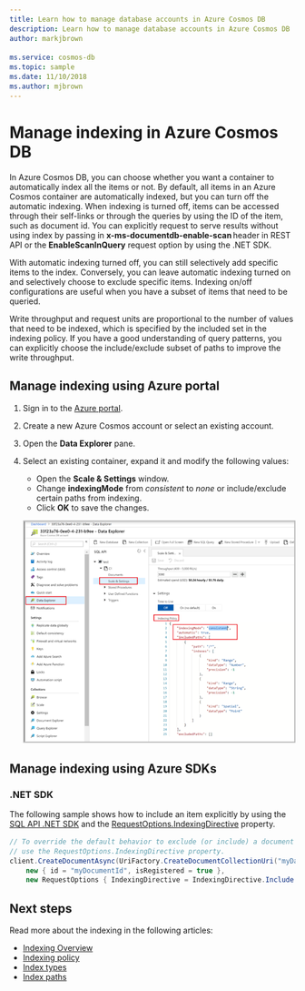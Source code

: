 ```yaml
---
title: Learn how to manage database accounts in Azure Cosmos DB
description: Learn how to manage database accounts in Azure Cosmos DB
author: markjbrown

ms.service: cosmos-db
ms.topic: sample
ms.date: 11/10/2018
ms.author: mjbrown
---
```


# Manage indexing in Azure Cosmos DB

In Azure Cosmos DB, you can choose whether you want a container to automatically index all the items or not. By default, all items in an Azure Cosmos container are automatically indexed, but you can turn off the automatic indexing. When indexing is turned off, items can be accessed through their self-links or through the queries by using the ID of the item, such as document id. You can explicitly request to serve results without using index by passing in **x-ms-documentdb-enable-scan** header in REST API or the **EnableScanInQuery** request option by using the .NET SDK.

With automatic indexing turned off, you can still selectively add specific items to the index. Conversely, you can leave automatic indexing turned on and selectively choose to exclude specific items. Indexing on/off configurations are useful when you have a subset of items that need to be queried.  

Write throughput and request units are proportional to the number of values that need to be indexed, which is specified by the included set in the indexing policy. If you have a good understanding of query patterns, you can explicitly choose the include/exclude subset of paths to improve the write throughput.

## Manage indexing using Azure portal

1. Sign in to the [Azure portal](https://portal.azure.com/).

2. Create a new Azure Cosmos account or select an existing account.

3. Open the **Data Explorer** pane.

4. Select an existing container, expand it and modify the following values:

   * Open the **Scale & Settings** window.
   * Change **indexingMode** from *consistent* to *none* or include/exclude certain paths from indexing.
   * Click **OK** to save the changes.

   ![Manage Indexing using Azure portal](./media/how-to-manage-indexing/how-to-manage-indexing-portal.png)

## Manage indexing using Azure SDKs

### <a id="dotnet"></a>.NET SDK

The following sample shows how to include an item explicitly by using the [SQL API .NET SDK](sql-api-sdk-dotnet.md) and the [RequestOptions.IndexingDirective](/dotnet/api/microsoft.azure.documents.client.requestoptions.indexingdirective) property.

```csharp
// To override the default behavior to exclude (or include) a document in indexing,
// use the RequestOptions.IndexingDirective property.
client.CreateDocumentAsync(UriFactory.CreateDocumentCollectionUri("myDatabaseName", "myCollectionName"),
    new { id = "myDocumentId", isRegistered = true },
    new RequestOptions { IndexingDirective = IndexingDirective.Include });
```

## Next steps

Read more about the indexing in the following articles:

* [Indexing Overview](indexing-overview.md)
* [Indexing policy](index-policy.md)
* [Index types](index-types.md)
* [Index paths](index-paths.md)
